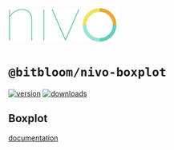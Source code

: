 <a href="https://nivo.rocks"><img alt="nivo" src="https://raw.githubusercontent.com/plouc/nivo/master/nivo.png" width="216" height="68"/></a>

# `@bitbloom/nivo-boxplot`

[![version](https://img.shields.io/npm/v/@bitbloom/nivo-/boxplot?style=for-the-badge)](https://www.npmjs.com/package/@bitbloom/nivo-/boxplot)
[![downloads](https://img.shields.io/npm/dm/@bitbloom/nivo-/boxplot?style=for-the-badge)](https://www.npmjs.com/package/@bitbloom/nivo-/boxplot)

## Boxplot

[documentation](http://nivo.rocks/boxplot/)
